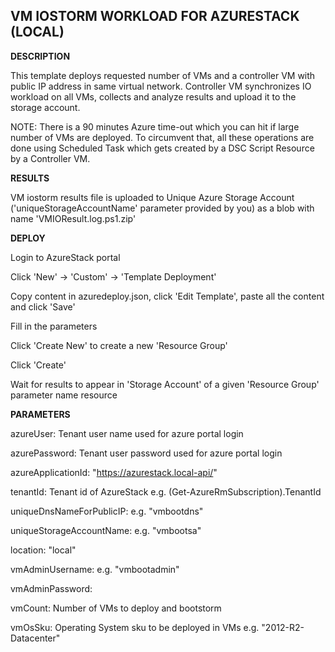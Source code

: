 ## VM IOSTORM WORKLOAD FOR AZURESTACK (LOCAL) ##

<b>DESCRIPTION</b>

This template deploys requested number of VMs and a controller VM with public IP address in same virtual network. Controller VM synchronizes IO workload on all VMs, collects and analyze results and upload it to the storage account.

NOTE: There is a 90 minutes Azure time-out which you can hit if large number of VMs are deployed. To circumvent that, all these operations are done using Scheduled Task which gets created by a DSC Script Resource by a Controller VM.


<b>RESULTS</b>

VM iostorm results file is uploaded to Unique Azure Storage Account ('uniqueStorageAccountName' parameter provided by you) as a blob with name 'VMIOResult.log.ps1.zip'


<b>DEPLOY</b>


Login to AzureStack portal

Click 'New' -> 'Custom' -> 'Template Deployment'

Copy content in azuredeploy.json, click 'Edit Template', paste all the content and click 'Save'

Fill in the parameters

Click 'Create New' to create a new 'Resource Group'

Click 'Create'

Wait for results to appear in 'Storage Account' of a given 'Resource Group' parameter name resource


<b>PARAMETERS</b>

azureUser: Tenant user name used for azure portal login

azurePassword: Tenant user password used for azure portal login

azureApplicationId: "https://azurestack.local-api/"

tenantId: Tenant id of AzureStack e.g. (Get-AzureRmSubscription).TenantId

uniqueDnsNameForPublicIP: <Choose any string value unique across Azure> e.g. "vmbootdns"

uniqueStorageAccountName: <Choose any string value unique across Azure> e.g. "vmbootsa"

location: "local"

vmAdminUsername: <Your VM admin username> e.g. "vmbootadmin"

vmAdminPassword: <Your VM secure admin password>

vmCount: Number of VMs to deploy and bootstorm

vmOsSku: Operating System sku to be deployed in VMs e.g. "2012-R2-Datacenter"